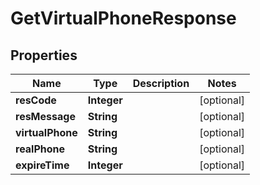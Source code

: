 

# GetVirtualPhoneResponse


## Properties

Name | Type | Description | Notes
------------ | ------------- | ------------- | -------------
**resCode** | **Integer** |  |  [optional]
**resMessage** | **String** |  |  [optional]
**virtualPhone** | **String** |  |  [optional]
**realPhone** | **String** |  |  [optional]
**expireTime** | **Integer** |  |  [optional]



